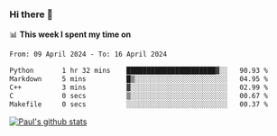 ### Hi there 👋

📊 **This week I spent my time on**
<!--START_SECTION:waka-->

```txt
From: 09 April 2024 - To: 16 April 2024

Python       1 hr 32 mins    ██████████████████████▓░░   90.93 %
Markdown     5 mins          █▒░░░░░░░░░░░░░░░░░░░░░░░   04.95 %
C++          3 mins          ▓░░░░░░░░░░░░░░░░░░░░░░░░   02.99 %
C            0 secs          ▒░░░░░░░░░░░░░░░░░░░░░░░░   00.67 %
Makefile     0 secs          ░░░░░░░░░░░░░░░░░░░░░░░░░   00.37 %
```

<!--END_SECTION:waka-->


[![Paul's github stats](https://github-readme-stats.vercel.app/api?username=mickeyouyou&theme=dracula&show_icons=true)](https://github.com/anuraghazra/github-readme-stats)
